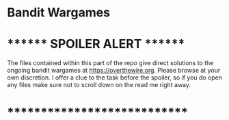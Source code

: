 # Bandit Wargames

# ****** SPOILER ALERT ******
The files contained within this part of the repo give direct solutions to the ongoing bandit wargames at https://overthewire.org. Please browse at your own discretion. I offer a clue to the task before the spoiler, so if you do open any files make sure not to scroll down on the read me right away.
# ***************************



